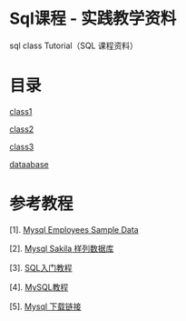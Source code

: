 # Sql课程 - 实践教学资料

sql class Tutorial（SQL 课程资料）

# 目录

[class1](https://github.com/muc-education/sql/tree/master/class1)

[class2](https://github.com/muc-education/sql/tree/master/class2)

[class3](https://github.com/muc-education/sql/tree/master/class3)

[dataabase](https://github.com/muc-education/sql/tree/master/database)

# 参考教程

[1]. [Mysql Employees Sample Data](https://dev.mysql.com/doc/employee/en/)

[2]. [Mysql Sakila 样列数据库](https://dev.mysql.com/doc/sakila/en/)

[3]. [SQL入门教程](http://gitbook.net/sql/index.html)

[4]. [MySQL教程](https://www.yiibai.com/mysql/)

[5]. [Mysql 下载链接](https://www.mysql.com/downloads/)

